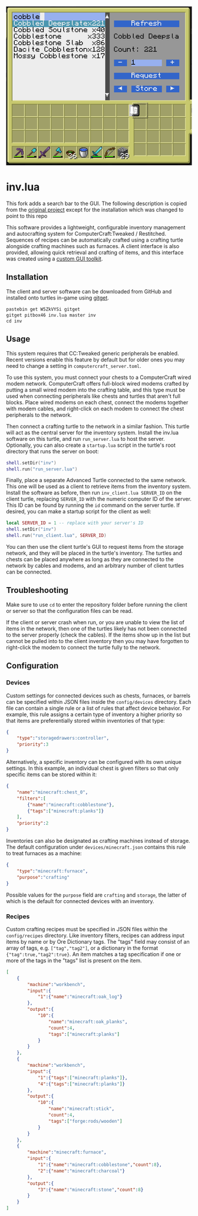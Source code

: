 ![Screenshot](https://github.com/pitbox46/inv.lua/blob/master/inv-client-screenshot.png?raw=true)

# inv.lua

This fork adds a search bar to the GUI. The following description is copied from the [original project](https://github.com/lewark/inv.lua)
except for the installation which was changed to point to this repo

This software provides a lightweight, configurable inventory management and autocrafting system for ComputerCraft:Tweaked / Restitched. Sequences of recipes can be automatically crafted using a crafting turtle alongside crafting machines such as furnaces. A client interface is also provided, allowing quick retrieval and crafting of items, and this interface was created using a [custom GUI toolkit](https://github.com/knector01/gui.lua).

## Installation

The client and server software can be downloaded from GitHub and installed onto turtles in-game using [gitget](http://www.computercraft.info/forums2/index.php?/topic/17387-gitget-version-2-release/).
```
pastebin get W5ZkVYSi gitget
gitget pitbox46 inv.lua master inv
cd inv
```

## Usage

This system requires that CC:Tweaked generic peripherals be enabled. Recent versions enable this feature by default but for older ones you may need to change a setting in `computercraft_server.toml`.

To use this system, you must connect your chests to a ComputerCraft wired modem network. ComputerCraft offers full-block wired modems crafted by putting a small wired modem into the crafting table, and this type must be used when connecting peripherals like chests and turtles that aren't full blocks. Place wired modems on each chest, connect the modems together with modem cables, and right-click on each modem to connect the chest peripherals to the network.

Then connect a crafting turtle to the network in a similar fashion. This turtle will act as the central server for the inventory system. Install the inv.lua software on this turtle, and run `run_server.lua` to host the server. Optionally, you can also create a `startup.lua` script in the turtle's root directory that runs the server on boot:

```lua
shell.setDir("inv")
shell.run("run_server.lua")
```

Finally, place a separate Advanced Turtle connected to the same network. This one will be used as a client to retrieve items from the inventory system. Install the software as before, then run `inv_client.lua SERVER_ID` on the client turtle, replacing `SERVER_ID` with the numeric computer ID of the server. This ID can be found by running the `id` command  on the server turtle. If desired, you can make a startup script for the client as well:

```lua
local SERVER_ID = 1 -- replace with your server's ID
shell.setDir("inv")
shell.run("run_client.lua", SERVER_ID)
```

You can then use the client turtle's GUI to request items from the storage network, and they will be placed in the turtle's inventory. The turtles and chests can be placed anywhere as long as they are connected to the network by cables and modems, and an arbitrary number of client turtles can be connected.

## Troubleshooting

Make sure to use `cd` to enter the repository folder before running the client or server so that the configuration files can be read.

If the client or server crash when run, or you are unable to view the list of items in the network, then one of the turtles likely has not been connected to the server properly (check the cables). If the items show up in the list but cannot be pulled into to the client inventory then you may have forgotten to right-click the modem to connect the turtle fully to the network.

## Configuration

### Devices

Custom settings for connected devices such as chests, furnaces, or barrels can be specified within JSON files inside the `config/devices` directory. Each file can contain a single rule or a list of rules that affect device behavior. For example, this rule assigns a certain type of inventory a higher priority so that items are preferentially stored within inventories of that type:

```json
{
    "type":"storagedrawers:controller",
    "priority":3
}
```

Alternatively, a specific inventory can be configured with its own unique settings. In this example, an individual chest is given filters so that only specific items can be stored within it:

```json
{
    "name":"minecraft:chest_0",
    "filters":[
        {"name":"minecraft:cobblestone"},
        {"tags":["minecraft:planks"]}
    ],
    "priority":2
}
```

Inventories can also be designated as crafting machines instead of storage. The default configuration under `devices/minecraft.json` contains this rule to treat furnaces as a machine:

```json
{
    "type":"minecraft:furnace",
    "purpose":"crafting"
}
```

Possible values for the `purpose` field are `crafting` and `storage`, the latter of which is the default for connected devices with an inventory.

### Recipes

Custom crafting recipes must be specified in JSON files within the `config/recipes` directory. Like inventory filters, recipes can address input items by name or by Ore Dictionary tags. The "tags" field may consist of an array of tags, e.g. `["tag","tag2"]`, or a dictionary in the format `{"tag":true,"tag2":true}`. An item matches a tag specification if one or more of the tags in the "tags" list is present on the item.

```json
[
    {
        "machine":"workbench",
        "input":{
            "1":{"name":"minecraft:oak_log"}
        },
        "output":{
            "10":{
                "name":"minecraft:oak_planks",
                "count":4,
                "tags":["minecraft:planks"]
            }
        }
    },
    {
        "machine":"workbench",
        "input":{
            "1":{"tags":["minecraft:planks"]},
            "4":{"tags":["minecraft:planks"]}
        },
        "output":{
            "10":{
                "name":"minecraft:stick",
                "count":4,
                "tags":["forge:rods/wooden"]
            }
        }
    },
    {
        "machine":"minecraft:furnace",
        "input":{
            "1":{"name":"minecraft:cobblestone","count":8},
            "2":{"name":"minecraft:charcoal"}
        },
        "output":{
            "3":{"name":"minecraft:stone","count":8}
        }
    }
]
```